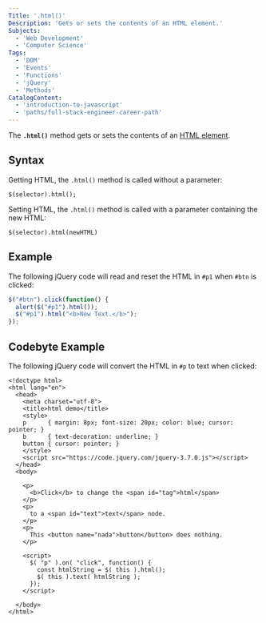 ```yaml
---
Title: '.html()'
Description: 'Gets or sets the contents of an HTML element.'
Subjects:
  - 'Web Development'
  - 'Computer Science'
Tags:
  - 'DOM'
  - 'Events'
  - 'Functions'
  - 'jQuery'
  - 'Methods'
CatalogContent:
  - 'introduction-to-javascript'
  - 'paths/full-stack-engineer-career-path'
---
```


The **`.html()`** method gets or sets the contents of an [HTML element](https://www.codecademy.com/resources/docs/html/elements).

## Syntax

Getting HTML, the `.html()` method is called without a parameter:

```pseudo
$(selector).html();
```

Setting HTML, the `.html()` method is called with a parameter containing the new HTML:

```pseudo
$(selector).html(newHTML)
```

## Example

The following jQuery code will read and reset the HTML in `#p1` when `#btn` is clicked:

<!-- prettier-ignore -->
```js
$("#btn").click(function() {
  alert($("#p1").html());
  $("#p1").html("<b>New Text.</b>");
});
```
## Codebyte Example

The following jQuery code will convert the HTML in `#p` to text when clicked:

```codebyte/html
<!doctype html>
<html lang="en">
  <head>
    <meta charset="utf-8">
    <title>html demo</title>
    <style>
    p      { margin: 8px; font-size: 20px; color: blue; cursor: pointer; }
    b      { text-decoration: underline; }
    button { cursor: pointer; }
    </style>
    <script src="https://code.jquery.com/jquery-3.7.0.js"></script>
  </head>
  <body>
  
    <p>
      <b>Click</b> to change the <span id="tag">html</span>
    </p>
    <p>
      to a <span id="text">text</span> node.
    </p>
    <p>
      This <button name="nada">button</button> does nothing.
    </p>
    
    <script>
      $( "p" ).on( "click", function() {
        const htmlString = $( this ).html();
        $( this ).text( htmlString );
      });
    </script>
  
  </body>
</html>
```